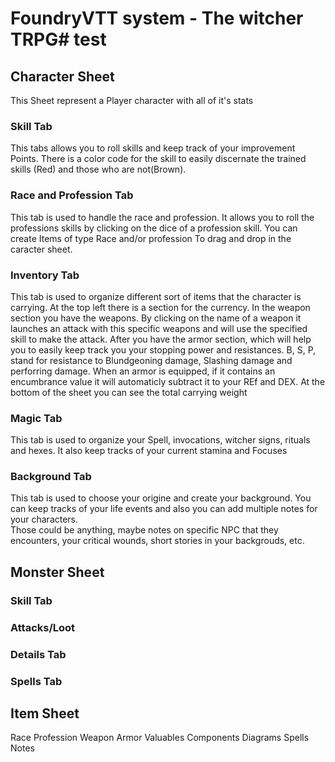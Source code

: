 # FoundryVTT system - The witcher TRPG#  test

## Character Sheet ##
This Sheet represent a Player character with all of it's stats

### Skill Tab ###
This tabs allows you to roll skills and keep track of your improvement Points.
There is a color code for the skill to easily discernate the trained skills (Red) and those who are not(Brown).


### Race and Profession Tab ### 
This tab is used to handle the race and profession.
It allows you to roll the professions skills by clicking on the dice of a profession skill.
You can create Items of type Race and/or profession To drag and drop in the caracter sheet.


### Inventory Tab ### 
This tab is used to organize different sort of items that the character is carrying.
At the top left there is a section for the currency.  In the weapon section you have the weapons.
By clicking on the name of a weapon it launches an attack with this specific weapons and will use the specified skill to make the attack.
After you have the armor section, which will help you to easily keep track you your stopping power and resistances. B, S, P, stand for resistance to Blundgeoning damage, Slashing damage and perforring damage. When an armor is equipped, if it contains an encumbrance value it will automaticly subtract it to your REf and DEX.
At the bottom of the sheet you can see the total carrying weight 

### Magic Tab ### 
This tab is used to organize your Spell, invocations, witcher signs, rituals and hexes.
It also keep tracks of your current stamina and Focuses

### Background Tab ### 
This tab is used to choose your origine and create your background. 
You can keep tracks of your life events and also you can add multiple notes for your characters.  
Those could be anything, maybe notes on specific NPC that they encounters, your critical wounds, short stories in your backgrouds, etc. 

## Monster Sheet ##
### Skill Tab ###
### Attacks/Loot ###
### Details Tab ###
### Spells Tab ###

## Item Sheet ##
Race
Profession
Weapon
Armor
Valuables
Components
Diagrams
Spells
Notes
